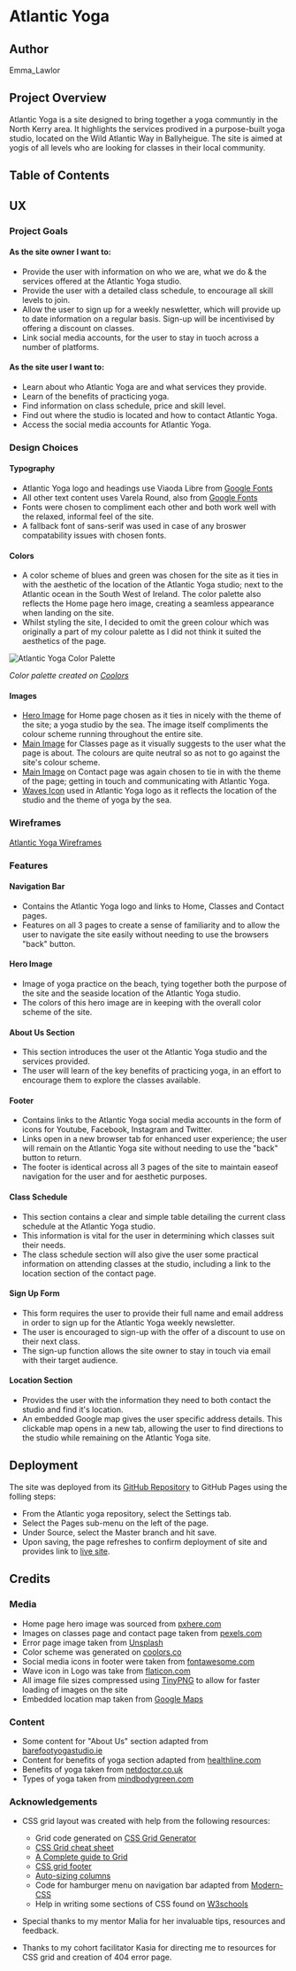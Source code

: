 # Atlantic Yoga

## Author
Emma_Lawlor

## Project Overview
Atlantic Yoga is a site designed to bring together a yoga communtiy in the North Kerry area. It highlights the services prodived in a purpose-built yoga studio, located on the Wild Atlantic Way in Ballyheigue. The site is aimed at yogis of all levels who are looking for classes in their local community.

## Table of Contents

## UX

### Project Goals
#### As the site owner I want to:
- Provide the user with information on who we are, what we do & the services offered at the Atlantic Yoga studio.
- Provide the user with a detailed class schedule, to encourage all skill levels to join.
- Allow the user to sign up for a weekly neswletter, which will provide up to date information on a regular basis. Sign-up will be incentivised by offering a discount on classes. 
- Link social media accounts, for the user to stay in tuoch across a number of platforms. 

#### As the site user I want to:
- Learn about who Atlantic Yoga are and what services they provide.
- Learn of the benefits of practicing yoga.
- Find information on class schedule, price and skill level.
- Find out where the studio is located and how to contact Atlantic Yoga.
- Access the social media accounts for Atlantic Yoga.

### Design Choices

#### Typography
- Atlantic Yoga logo and headings use Viaoda Libre from [Google Fonts](https://fonts.google.com/specimen/Viaoda+Libre?query=via)
- All other text content uses Varela Round, also from [Google Fonts](https://fonts.google.com/specimen/Varela+Round?query=varela#standard-styles)
- Fonts were chosen to compliment each other and both work well with the relaxed, informal feel of the site. 
- A fallback font of sans-serif was used in case of any broswer compatability issues with chosen fonts.  

#### Colors

- A color scheme of blues and green was chosen for the site as it ties in with the aesthetic of the location of the Atlantic Yoga studio; next to the Atlantic ocean in the South West of Ireland. The color palette also reflects the Home page hero image, creating a seamless appearance when landing on the site. 
- Whilst styling the site, I decided to omit the green colour which was originally a part of my colour palette as I did not think it suited the aesthetics of the page. 

![Atlantic Yoga Color Palette](documentation/atlantic_yoga_palette.png)

*Color palette created on [Coolors](coolors.co)*

#### Images
- [Hero Image](https://github.com/EmmaLawlor/atlantic_yoga/blob/master/assets/images/hero-image.jpg) for Home page chosen as it ties in nicely with the theme of the site; a yoga studio by the sea. The image itself compliments the colour scheme running throughout the entire site. 
- [Main Image](https://github.com/EmmaLawlor/atlantic_yoga/blob/master/assets/images/yoga-class.jpg) for Classes page as it visually suggests to the user what the page is about. The colours are quite neutral so as not to go against the site's colour scheme. 
- [Main Image](https://github.com/EmmaLawlor/atlantic_yoga/blob/master/assets/images/yoga-group.jpg) on Contact page was again chosen to tie in with the theme of the page; getting in touch and communicating with Atlantic Yoga. 
- [Waves Icon](https://github.com/EmmaLawlor/atlantic_yoga/blob/master/assets/images/waves.png) used in Atlantic Yoga logo as it reflects the location of the studio and the theme of yoga by the sea. 

### Wireframes
[Atlantic Yoga Wireframes](https://1drv.ms/b/s!AtrJulJDGsm2hwjXyLTFuNfaBSeT)

### Features

#### Navigation Bar
- Contains the Atlantic Yoga logo and links to Home, Classes and Contact pages.
- Features on all 3 pages to create a sense of familiarity and to allow the user to navigate the site easily without needing to use the browsers "back" button. 

#### Hero Image
- Image of yoga practice on the beach, tying together both the purpose of the site and the seaside location of the Atlantic Yoga studio.
- The colors of this hero image are in keeping with the overall color scheme of the site.

#### About Us Section
- This section introduces the user ot the Atlantic Yoga studio and the services provided. 
- The user will learn of the key benefits of practicing yoga, in an effort to encourage them to explore the classes available. 

#### Footer 
- Contains links to the Atlantic Yoga social media accounts in the form of icons for Youtube, Facebook, Instagram and Twitter.
- Links open in a new browser tab for enhanced user experience; the user will remain on the Atlantic Yoga site without needing to use the "back" button to return. 
- The footer is identical across all 3 pages of the site to maintain easeof navigation for the user and for aesthetic purposes. 

#### Class Schedule
- This section contains a clear and simple table detailing the current class schedule at the Atlantic Yoga studio.
- This information is vital for the user in determining which classes suit their needs. 
- The class schedule section will also give the user some practical information on attending classes at the studio, including a link to the location section of the contact page. 

#### Sign Up Form
- This form requires the user to provide their full name and email address in order to sign up for the Atlantic Yoga weekly newsletter.
- The user is encouraged to sign-up with the offer of a discount to use on their next class. 
- The sign-up function allows the site owner to stay in touch via email with their target audience.

#### Location Section 
- Provides the user with the information they need to both contact the studio and find it's location. 
- An embedded Google map gives the user specific address details. This clickable map opens in a new tab, allowing the user to find directions to the studio while remaining on the Atlantic Yoga site. 

## Deployment
The site was deployed from its [GitHub Repository](https://github.com/EmmaLawlor/atlantic_yoga) to GitHub Pages using the folling steps: 

- From the Atlantic yoga repository, select the Settings tab.
- Select the Pages sub-menu on the left of the page.
- Under Source, select the Master branch and hit save.
- Upon saving, the page refreshes to confirm deployment of site and provides link to [live site](https://emmalawlor.github.io/atlantic_yoga/).

## Credits

### Media
- Home page hero image was sourced from [pxhere.com](https://www.pxhere.com)
- Images on classes page and contact page taken from [pexels.com](https://www.pexels.com)
- Error page image taken from [Unsplash](https://unsplash.com/photos/IGOBsR93I7Y)
- Color scheme was generated on [coolors.co](https://www.coolors.co)
- Social media icons in footer were taken from [fontawesome.com](fontawesome.com)
- Wave icon in Logo was take from [flaticon.com](flaticon.com)
- All image file sizes compressed using [TinyPNG](https://tinypng.com/) to allow for faster loading of images on the site
- Embedded location map taken from [Google Maps](https://www.google.com/maps/place/Community+Centre/@52.3902211,-9.836798,15z/data=!4m12!1m6!3m5!1s0x485ab69a4631c2cd:0xe6fe6612834ded39!2sCommunity+Centre!8m2!3d52.3883774!4d-9.8338019!3m4!1s0x485ab69a4631c2cd:0xe6fe6612834ded39!8m2!3d52.3883774!4d-9.8338019)

### Content
- Some content for "About Us" section adapted from [barefootyogastudio.ie](barefootyogastudio.ie)
- Content for benefits of yoga section adapted from [healthline.com](healthline.com)
- Benefits of yoga taken from [netdoctor.co.uk](netdoctor.co.uk)
- Types of yoga taken from [mindbodygreen.com](https://www.mindbodygreen.com/articles/the-11-major-types-of-yoga-explained-simply)

### Acknowledgements
- CSS grid layout was created with help from the following resources: 
  - Grid code generated on [CSS Grid Generator](https://cssgrid-generator.netlify.app/)
  - [CSS Grid cheat sheet](https://grid.malven.co/)
  - [A Complete guide to Grid](https://css-tricks.com/snippets/css/complete-guide-grid/)
  - [CSS grid footer](https://ewebdesigns.com.au/how-to-add-a-css-grid-footer-menu/)
  - [Auto-sizing columns](https://css-tricks.com/auto-sizing-columns-css-grid-auto-fill-vs-auto-fit/)
  - Code for hamburger menu on navigation bar adapted from [Modern-CSS](https://www.modern-css.com/responsive-navbar-with-css-grid.html)
  - Help in writing some sections of CSS found on [W3schools](https://www.w3schools.com/css/default.asp)

- Special thanks to my mentor Malia for her invaluable tips, resources and feedback.
- Thanks to my cohort facilitator Kasia for directing me to resources for CSS grid and creation of 404 error page. 